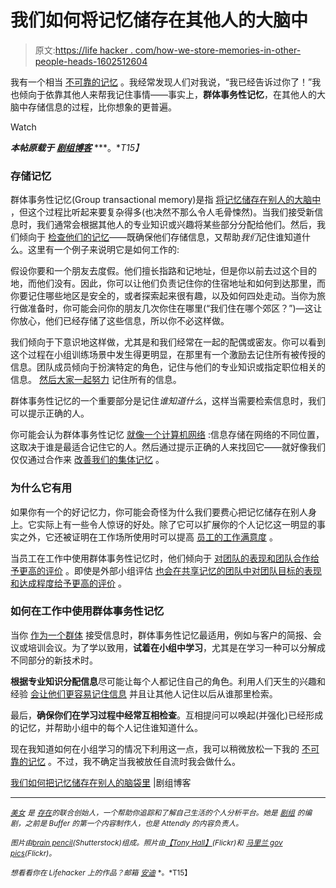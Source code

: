 # 我们如何将记忆储存在其他人的大脑中

> 原文:[https://life hacker . com/how-we-store-memories-in-other-people-heads-1602512604](https://lifehacker.com/how-we-store-memories-in-other-peoples-heads-1602512604)

我有一个相当 [不可靠的记忆](http://blog.pickcrew.com/the-science-of-memory-and-some-uncommon-tricks-you-can-do-to-enhance-it/) 。我经常发现人们对我说，“我已经告诉过你了！”我也倾向于依靠其他人来帮我记住事情——事实上，**群体事务性记忆**，在其他人的大脑中存储信息的过程，比你想象的更普遍。

Watch

***本帖原载于*** [***剧组博客***](http://blog.pickcrew.com/how-we-store-memories-in-other-peoples-heads-to-improve-our-teamwork/) ***。**T15】*

### 存储记忆

群体事务性记忆(Group transactional memory)是指 [将记忆储存在别人的大脑中](http://medicalxpress.com/news/2011-08-couples-collaborative-dialogue-memory.html) ，但这个过程比听起来要复杂得多(也决然不那么令人毛骨悚然)。当我们接受新信息时，我们通常会根据其他人的专业知识或兴趣将某些部分分配给他们。然后，我们倾向于 [检查他们的记忆](http://gom.sagepub.com/content/25/4/373)——既确保他们存储信息，又帮助*我们*记住谁知道什么。这里有一个例子来说明它是如何工作的:

假设你要和一个朋友去度假。他们擅长指路和记地址，但是你以前去过这个目的地，而他们没有。因此，你可以让他们负责记住你的住宿地址和如何到达那里，而你要记住哪些地区是安全的，或者探索起来很有趣，以及如何四处走动。当你为旅行做准备时，你可能会问你的朋友几次你住在哪里(“我们住在哪个郊区？”)—这让你放心，他们已经存储了这些信息，所以你不必这样做。

我们倾向于下意识地这样做，尤其是和我们经常在一起的配偶或密友。你可以看到这个过程在小组训练场景中发生得更明显，在那里有一个激励去记住所有被传授的信息。团队成员倾向于扮演特定的角色，记住与他们的专业知识或指定职位相关的信息。 [然后大家一起努力](http://gom.sagepub.com/content/25/4/373) 记住所有的信息。

群体事务性记忆的一个重要部分是记住*谁知道什么*，这样当需要检索信息时，我们可以提示正确的人。

你可能会认为群体事务性记忆 [就像一个计算机网络](http://guilfordjournals.com/doi/abs/10.1521/soco.1995.13.3.319) :信息存储在网络的不同位置，这取决于谁是最适合记住它的人。然后通过提示正确的人来找回它——就好像我们仅仅通过合作来 [改善我们的集体记忆](https://lifehacker.com/how-to-train-your-brain-and-boost-your-memory-like-a-us-5897708) 。

### 为什么它有用

如果你有一个的好记忆力，你可能会奇怪为什么我们要费心把记忆储存在别人身上。它实际上有一些令人惊讶的好处。除了它可以扩展你的个人记忆这一明显的事实之外，它还被证明在工作场所使用时可以提高 [员工的工作满意度](http://bja.oxfordjournals.org/content/100/3/327) 。

当员工在工作中使用群体事务性记忆时，他们倾向于 [对团队的表现和团队合作给予更高的评价](http://bja.oxfordjournals.org/content/100/3/327) 。即使是外部小组评估 [也会在共享记忆的团队中对团队目标的表现和达成程度给予更高的评价](http://psycnet.apa.org/?&fa=main.doiLanding&doi=10.1037/0021-9010.88.5.866) 。

### 如何在工作中使用群体事务性记忆

当你 [作为一个群体](http://psp.sagepub.com/content/21/4/384) 接受信息时，群体事务性记忆最适用，例如与客户的简报、会议或培训会议。为了学以致用，**试着在小组中学习**，尤其是在学习一种可以分解成不同部分的新技术时。

**根据专业知识分配信息**尽可能让每个人都记住自己的角色。利用人们天生的兴趣和经验 [会让他们更容易记住信息](http://www.ncbi.nlm.nih.gov/pubmed/11761309) 并且让其他人记住以后从谁那里检索。

最后，**确保你们在学习过程中经常互相检查**。互相提问可以唤起(并强化)已经形成的记忆，并帮助小组中的每个人记住谁知道什么。

现在我知道如何在小组学习的情况下利用这一点，我可以稍微放松一下我的 [不可靠的记忆](https://lifehacker.com/why-your-memory-sucks-and-what-you-can-do-about-it-596782066) 。不过，我不确定当我被放任自流时我会做什么。

[我们如何把记忆储存在别人的脑袋里](http://blog.pickcrew.com/how-we-store-memories-in-other-peoples-heads-to-improve-our-teamwork/) |剧组博客

* * *

[<small>*美女*</small>](https://twitter.com/bellebcooper) <small>*是*</small> [<small>*存在*</small>](https://exist.io/)<small>*的联合创始人，一个帮助你追踪和了解自己生活的个人分析平台。她是*</small> [<small>*剧组*</small>](http://pickcrew.com/) <small>*的编剧，之前是 Buffer 的第一个内容制作人，也是 Attendly 的内容负责人。*</small>

<small>*图片由*</small>[<small>*brain pencil*</small>](http://www.shutterstock.com/pic.mhtml?id=195921536&src=id)<small>*(Shutterstock)组成。照片由*</small>[<small>*【Tony Hall】*</small>](https://www.flickr.com/photos/anotherphotograph/3649500513)<small>*(Flickr)和*</small> [<small>*马里兰 gov pics*</small>](https://www.flickr.com/photos/mdgovpics/11049120846)<small>*(Flickr)。*</small>

<small>*想看看你在 Lifehacker 上的作品？邮箱*</small> [<small>*安迪*</small>](mailto:andy@lifehacker.com) <small>*。*T15】</small>